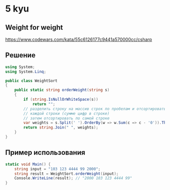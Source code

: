 # 5 kyu

## Weight for weight

https://www.codewars.com/kata/55c6126177c9441a570000cc/csharp

## Решение 

```C#
using System;
using System.Linq;

public class WeightSort
{
    public static string orderWeight(string s)
    {
        if (string.IsNullOrWhiteSpace(s))
            return "";
        // разделить строку на массив строк по пробелам и отсортировать его по весу
        // каждой строки (сумме цифр в строке)
        // затем отсортировать по самой строке
        var weights = s.Split(' ').OrderBy(w => w.Sum(c => c - '0')).ThenBy(w => w);
        return string.Join(" ", weights);
    }
}
```
## Пример использования 

```C#
static void Main() {
    string input = "103 123 4444 99 2000";
    string result = WeightSort.orderWeight(input);
    Console.WriteLine(result); // "2000 103 123 4444 99"
}
```
